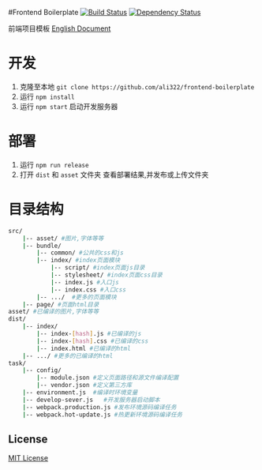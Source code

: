 #Frontend Boilerplate
[![Build Status](https://travis-ci.org/ali322/frontend-boilerplate.svg?branch=master)](https://travis-ci.org/ali322/frontend-boilerplate)
[![Dependency Status](https://gemnasium.com/badges/github.com/ali322/frontend-boilerplate.svg)](https://gemnasium.com/github.com/ali322/frontend-boilerplate)

前端项目模板 [English Document](./README.md)

开发
===

1. 克隆至本地 `git clone https://github.com/ali322/frontend-boilerplate`
2. 运行 `npm install`
3. 运行 `npm start` 启动开发服务器

部署
===

1. 运行 `npm run release`
2. 打开 `dist` 和 `asset` 文件夹 查看部署结果,并发布或上传文件夹

目录结构
===

```sh
src/
    |-- asset/ #图片,字体等等
    |-- bundle/
        |-- common/ #公共的css和js
        |-- index/ #index页面模块
            |-- script/ #index页面js目录
            |-- stylesheet/ #index页面css目录
            |-- index.js #入口js
            |-- index.css #入口css
        |-- .../  #更多的页面模块
    |-- page/ #页面html目录
asset/ #已编译的图片,字体等等
dist/
    |-- index/
        |-- index-[hash].js #已编译的js
        |-- index-[hash].css #已编译的css
        |-- index.html #已编译的html
    |-- .../ #更多的已编译的html
task/
    |-- config/
        |-- module.json #定义页面路径和源文件编译配置
        |-- vendor.json #定义第三方库
    |-- environment.js  #编译时环境变量
    |-- develop-sever.js   #开发服务器启动脚本
    |-- webpack.production.js #发布环境源码编译任务
    |-- webpack.hot-update.js #热更新环境源码编译任务
```


## License

[MIT License](http://en.wikipedia.org/wiki/MIT_License)